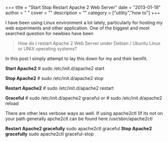 
+++
title = "Start Stop Restart Apache 2 Web Server"
date = "2013-01-19"
author = " "
cover = ""
description = ""
category = ["utility","how to"]
+++

 I have been using Linux environment a lot lately, particularly for hosting my web experiments and other application. One of the biggest and most searched question for newbies have been 
> How do I restart Apache 2 Web Server under Debian / Ubuntu Linux or UNIX operating systems? 

 In this post I simply attempt to lay this down for my and their benifit.

  **Start Apache2** # sudo /etc/init.d/apache2 start 

  **Stop Apache2** # sudo /etc/init.d/apache2 stop 

  **Restart Apache2** # sudo /etc/init.d/apache2 restart 

  **Graceful** # sudo /etc/init.d/apache2 graceful or # sudo /etc/init.d/apache2 reload 

 There are other less verbose ways as well. If using apache2ctl (If its not on your path generally apche2ctl can be found here /usr/sbin/apache2ctl

  **Restart Apache2 gracefully** sudo apache2ctl graceful **Stop Apache2 gracefully** sudo apache2ctl graceful-stop 



